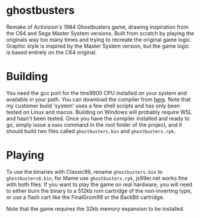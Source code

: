 # ghostbusters
Remake of Activision's 1984 Ghostbusters game, drawing inspiration from the C64 and Sega Master System versions. Built from scratch by playing the originals way too many times and trying to recreate the original game logic. Graphic style is inspired by the Master System version, but the game logic is based entirely on the C64 original.

# Building
You need the gcc port for the tms9900 CPU installed on your system and available in your path. You can download the compiler from [here](https://github.com/mburkley/tms9900-gcc). Note that my customer build 'system' uses a few shell scripts and has only been tested on Linux and macos. Building on Windows will probably require WSL and hasn't been tested.
Once you have the compiler installed and ready to go, simply issue a `make` command in the root folder of the project, and it should build two files called `ghostbusters.bin` and `ghostbusters.rpk`.

# Playing 
To use the binaries with Classic99, rename `ghostbusters.bin` to `ghostbusters8.bin`, for Mame use `ghostbusters.rpk`, js99er.net works fine with both files.
If you want to play the game on real hardware, you will need to either burn the binary to a 512kb rom cartridge of the non-inverting type, or use a flash cart like the FinalGrom99 or the BackBit cartridge.

Note that the game requires the 32kb memory expansion to be installed.
